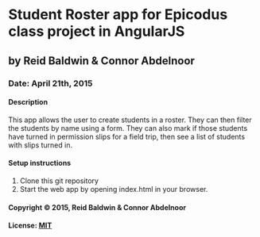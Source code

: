# Student Roster app for Epicodus class project in AngularJS
## by Reid Baldwin & Connor Abdelnoor
### Date: April 21th, 2015
#### Description

This app allows the user to create students in a roster. They can then filter the students by name using a form. They can also mark if those students have turned in permission slips for a field trip, then see a list of students with slips turned in.

#### Setup instructions
1. Clone this git repository
2. Start the web app by opening index.html in your browser.

#### Copyright © 2015, Reid Baldwin & Connor Abdelnoor

#### License: [MIT](https://github.com/twbs/bootstrap/blob/master/LICENSE)  
